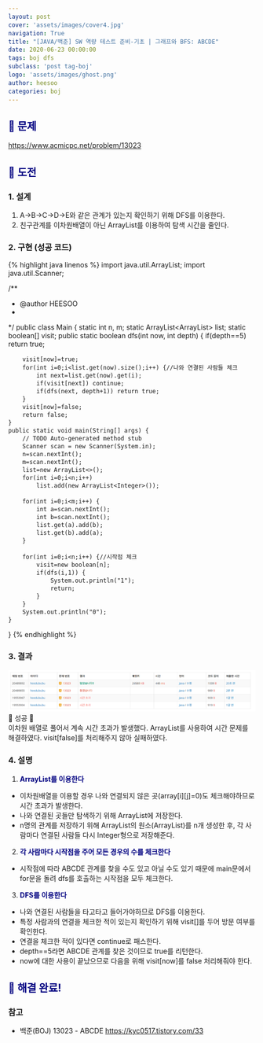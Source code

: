 ```yaml
---
layout: post
cover: 'assets/images/cover4.jpg'
navigation: True
title: "[JAVA/백준] SW 역량 테스트 준비-기초 | 그래프와 BFS: ABCDE"
date: 2020-06-23 00:00:00
tags: boj dfs
subclass: 'post tag-boj'
logo: 'assets/images/ghost.png'
author: heesoo
categories: boj
---
```

## <span style="color:navy">👀 문제</span>
<https://www.acmicpc.net/problem/13023>

## <span style="color:navy">👊 도전</span>

### 1. 설계
1. A->B->C->D->E와 같은 관계가 있는지 확인하기 위해 DFS를 이용한다. 
2. 친구관계를 이차원배열이 아닌 ArrayList를 이용하여 탐색 시간을 줄인다.

### 2. 구현 (성공 코드)
{% highlight java linenos %}
import java.util.ArrayList;
import java.util.Scanner;

/**
 * @author HEESOO
 *
 */
public class Main {
	static int n, m;
	static ArrayList<ArrayList<Integer>> list;
	static boolean[] visit;
	public static boolean dfs(int now, int depth) {
		if(depth==5) return true;
		
		visit[now]=true;
		for(int i=0;i<list.get(now).size();i++) {//나와 연결된 사람들 체크
			int next=list.get(now).get(i);
			if(visit[next]) continue;
			if(dfs(next, depth+1)) return true;
		}
		visit[now]=false;
		return false;
	}
	public static void main(String[] args) {
		// TODO Auto-generated method stub
		Scanner scan = new Scanner(System.in);
		n=scan.nextInt();
		m=scan.nextInt();
		list=new ArrayList<>();
		for(int i=0;i<n;i++)
			list.add(new ArrayList<Integer>());
		
		for(int i=0;i<m;i++) {
			int a=scan.nextInt();
			int b=scan.nextInt();
			list.get(a).add(b);
			list.get(b).add(a);
		}
		
		for(int i=0;i<n;i++) {//시작점 체크
			visit=new boolean[n];
			if(dfs(i,1)) {
				System.out.println("1");
				return;
			}
		}		
		System.out.println("0");
	}
}
{% endhighlight %}

### 3. 결과
![실행결과](./assets/images/200623_1.PNG)
🤟 성공 🤟  
이차원 배열로 풀어서 계속 시간 초과가 발생했다. ArrayList를 사용하여 시간 문제를 해결하였다.
visit[false]를 처리해주지 않아 실패하였다.

### 4. 설명
1. **<span style="color:navy">ArrayList를 이용한다</span>**
- 이차원배열을 이용할 경우 나와 연결되지 않은 곳(array[i][j]=0)도 체크해야하므로 시간 초과가 발생한다. 
- 나와 연결된 곳들만 탐색하기 위해 ArrayList에 저장한다.
- n명의 관계를 저장하기 위해 ArrayList의 원소(ArrayList)를 n개 생성한 후, 각 사람마다 연결된 사람들 다시 Integer형으로 저장해준다.

2. **<span style="color:navy">각 사람마다 시작점을 주어 모든 경우의 수를 체크한다</span>**
- 시작점에 따라 ABCDE 관계를 찾을 수도 있고 아닐 수도 있기 때문에 main문에서 for문을 돌려 dfs를 호출하는 시작점을 모두 체크한다.

3. **<span style="color:navy">DFS를 이용한다</span>**
- 나와 연결된 사람들을 타고타고 들어가야하므로 DFS를 이용한다.
- 특정 사람과의 연결을 체크한 적이 있는지 확인하기 위해 visit[]를 두어 방문 여부를 확인한다.
- 연결을 체크한 적이 있다면 continue로 패스한다.
- depth==5라면 ABCDE 관계를 찾은 것이므로 true를 리턴한다.
- now에 대한 사용이 끝났으므로 다음을 위해 visit[now]를 false 처리해줘야 한다.

## <span style="color:navy">👏 해결 완료!</span>

### 참고
- 백준(BOJ) 13023 - ABCDE <https://kyc0517.tistory.com/33>